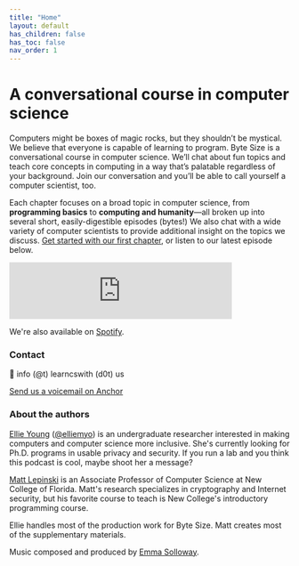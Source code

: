 ```yaml
---
title: "Home"
layout: default
has_children: false
has_toc: false
nav_order: 1
---
```

# A conversational course in computer science

Computers might be boxes of magic rocks, but they shouldn’t be mystical. We believe that everyone is capable of learning to program. Byte Size is a conversational course in computer science. We’ll chat about fun topics and teach core concepts in computing in a way that’s palatable regardless of your background. Join our conversation and you’ll be able to call yourself a computer scientist, too.

Each chapter focuses on a broad topic in computer science, from **programming basics** to **computing and humanity**—all broken up into several short, easily-digestible episodes (bytes!) We also chat with a wide variety of computer scientists to provide additional insight on the topics we discuss.  [Get started with our first chapter](http://learncswith.us/chapters/0-Introduction/0-contents.html), or listen to our latest episode below.

<iframe src="https://anchor.fm/bytesizecs/embed/episodes/0-2-Hello--Python--Writing-your-first-program-et4f6e" height="102px" width="400px" frameborder="0" scrolling="no"></iframe>

We're also available on [Spotify](https://open.spotify.com/show/6aHvs4wPbeOq3V3zzNiMnc).

### Contact
💌 info (@t) learncswith (d0t) us

[Send us a voicemail on Anchor](https://anchor.fm/bytesizecs)

### About the authors
[Ellie Young](https://elean.org) ([@elliemyo](https://twitter.com/elliemyo)) is an undergraduate researcher interested in making computers and computer science more inclusive. She's currently looking for Ph.D. programs in usable privacy and security. If you run a lab and you think this podcast is cool, maybe shoot her a message?

[Matt Lepinski](https://www.ncf.edu/directory/listing/matthew-lepinski/) is an Associate Professor of Computer Science at New College of Florida. Matt's research specializes in cryptography and Internet security, but his favorite course to teach is New College's introductory programming course.

Ellie handles most of the production work for Byte Size. Matt creates most of the supplementary materials.

Music composed and produced by [Emma Solloway](https://soundcloud.com/emmp3).
